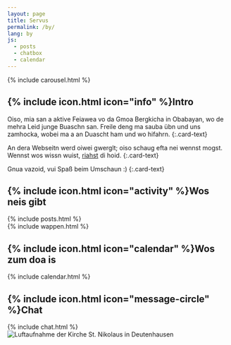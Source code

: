 ```yaml
---
layout: page
title: Servus
permalink: /by/
lang: by
js:
  - posts
  - chatbox
  - calendar
---
```


<div class="row">
  <div class="col-md-6 col-lg-5">
    <div class="card">
{% include carousel.html %}
<div class="card-body" markdown="1">
<h2 class="card-title">{% include icon.html icon="info" %}Intro</h2>
Oiso, mia san a aktive Feiawea vo da Gmoa Bergkicha in Obabayan, wo de mehra Leid junge Buaschn san. Freile deng ma sauba übn und uns zamhocka, wobei ma a an Duascht ham und wo hifahrn.
{:.card-text}

An dera Webseitn werd oiwei gwerglt; oiso schaug efta nei wennst mogst. Wennst wos wissn wuist, [riahst](/by/kontakt/) di hoid.
{:.card-text}

Gnua vazoid, vui Spaß beim Umschaun :)
{:.card-text}
</div>
    </div>
  </div><!-- col-md-6 col-lg-5 -->
  <div class="col-md-6 col-lg-4 d-flex">
    <div class="card">
      <div class="card-body">
        <h2 class="card-title">{% include icon.html icon="activity" %}Wos neis gibt</h2>
{% include posts.html %}
      </div>
    </div>
  </div><!-- col-md-6 col-lg-4 -->
  <div class="col-md-6 col-lg-3 d-flex">
    <div class="card">
      <div class="card-body text-center">
{% include wappen.html %}
      </div>
    </div>
  </div><!-- col-md-6 col-lg-3 -->
</div><!-- row -->
<div class="row top-buffer">
  <div class="col-lg-5">
    <div class="card">
      <div class="card-body">
        <h2 class="card-title">{% include icon.html icon="calendar" %}Wos zum doa is</h2>
{% include calendar.html %}
      </div>
    </div>
  </div><!-- col-lg-5 -->
  <div class="col-lg-7 d-flex">
    <div class="card">          
      <div class="card-body">
        <h2 class="card-title">{% include icon.html icon="message-circle" %}Chat</h2>
{% include chat.html %}
      </div>
    </div>
  </div><!-- col-lg-7 -->
</div><!-- row -->
<img class="lazy img-fluid rounded mt-3" src="{% include trans.html %}" data-src="/assets/images/index/kirche1997.jpg" alt="Luftaufnahme der Kirche St. Nikolaus in Deutenhausen"/>
